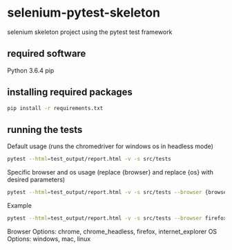 # selenium-pytest-skeleton
selenium skeleton project using the pytest test framework

## required software
Python 3.6.4
pip

## installing required packages
```bash
pip install -r requirements.txt
```

## running the tests
Default usage (runs the chromedriver for windows os in headless mode)
```bash
pytest --html=test_output/report.html -v -s src/tests
```

Specific browser and os usage (replace {browser} and replace {os} with desired parameters)
```bash
pytest --html=test_output/report.html -v -s src/tests --browser {browser} --os {os}
```
Example
```bash
pytest --html=test_output/report.html -v -s src/tests --browser firefox --os windows
```

Browser Options: chrome, chrome_headless, firefox, internet_explorer
OS Options: windows, mac, linux


